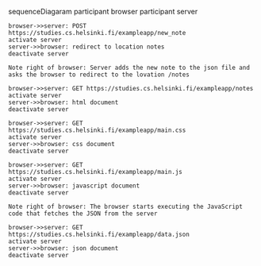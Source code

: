 sequenceDiagaram
    participant browser
    participant server

    browser->>server: POST https://studies.cs.helsinki.fi/exampleapp/new_note
    activate server
    server->>browser: redirect to location notes
    deactivate server

    Note right of browser: Server adds the new note to the json file and asks the browser to redirect to the lovation /notes

    browser->>server: GET https://studies.cs.helsinki.fi/exampleapp/notes
    activate server 
    server->>browser: html document
    deactivate server

    browser->>server: GET https://studies.cs.helsinki.fi/exampleapp/main.css
    activate server
    server->>browser: css document
    deactivate server

    browser->>server: GET https://studies.cs.helsinki.fi/exampleapp/main.js
    activate server
    server->>browser: javascript document
    deactivate server

    Note right of browser: The browser starts executing the JavaScript code that fetches the JSON from the server

    browser->>server: GET https://studies.cs.helsinki.fi/exampleapp/data.json
    activate server
    server->>browser: json document
    deactivate server